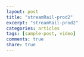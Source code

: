 ```yaml
---
layout: post
title: "streamRail-prod2"
excerpt: "streamRail-prod2"
categories: articles
tags: [sample-post, video]
comments: true
share: true
---
```

<div class="apester-media" data-media-id="59f88ad34c83d80001bd2b37" height="350"></div><script async src="https://static.apester.com/js/sdk/latest/apester-sdk.js"></script>
